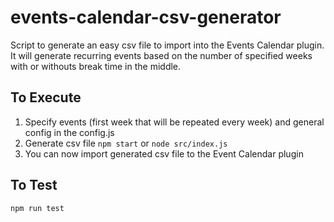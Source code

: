 # events-calendar-csv-generator

Script to generate an easy csv file to import into the Events Calendar plugin.
It will generate recurring events based on the number of specified weeks with or
withouts break time in the middle.

## To Execute

1. Specify events (first week that will be repeated every week) and general
   config in the config.js
2. Generate csv file `npm start` or `node src/index.js`
3. You can now import generated csv file to the Event Calendar plugin

## To Test

`npm run test`
